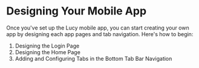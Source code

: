 # Designing Your Mobile App

Once you've set up the Lucy mobile app, you can start creating your own app by designing each app pages and tab navigation. Here's how to begin:

1. Designing the Login Page
2. Designing the Home Page
3. Adding and Configuring Tabs in the Bottom Tab Bar Navigation

